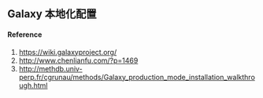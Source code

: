 ## Galaxy 本地化配置

#### Reference

1. https://wiki.galaxyproject.org/
2. http://www.chenlianfu.com/?p=1469
3. http://methdb.univ-perp.fr/cgrunau/methods/Galaxy_production_mode_installation_walkthrough.html
